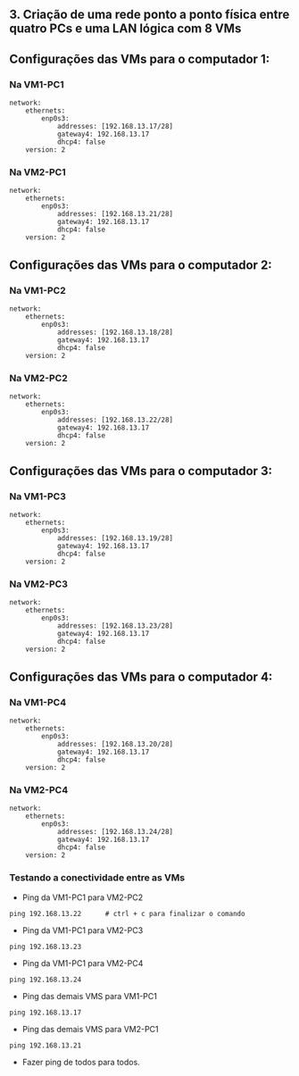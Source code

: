 ## 3. Criação de uma rede ponto a ponto física entre quatro PCs e uma LAN lógica com 8 VMs

## Configurações das VMs para o computador 1:

### Na VM1-PC1

```
network:
    ethernets:
        enp0s3:                              
            addresses: [192.168.13.17/28]    
            gateway4: 192.168.13.17          
            dhcp4: false                     
    version: 2
```

### Na VM2-PC1

```
network:
    ethernets:
        enp0s3:                              
            addresses: [192.168.13.21/28]    
            gateway4: 192.168.13.17          
            dhcp4: false                     
    version: 2
```

## Configurações das VMs para o computador 2:

### Na VM1-PC2

```
network:
    ethernets:
        enp0s3:                              
            addresses: [192.168.13.18/28]    
            gateway4: 192.168.13.17          
            dhcp4: false                     
    version: 2
```

### Na VM2-PC2

```
network:
    ethernets:
        enp0s3:                              
            addresses: [192.168.13.22/28]    
            gateway4: 192.168.13.17          
            dhcp4: false                     
    version: 2
```

## Configurações das VMs para o computador 3:

### Na VM1-PC3

```
network:
    ethernets:
        enp0s3:                              
            addresses: [192.168.13.19/28]    
            gateway4: 192.168.13.17          
            dhcp4: false                     
    version: 2
```

### Na VM2-PC3

```
network:
    ethernets:
        enp0s3:                              
            addresses: [192.168.13.23/28]    
            gateway4: 192.168.13.17          
            dhcp4: false                     
    version: 2
```

## Configurações das VMs para o computador 4:

### Na VM1-PC4

```
network:
    ethernets:
        enp0s3:                              
            addresses: [192.168.13.20/28]    
            gateway4: 192.168.13.17          
            dhcp4: false                     
    version: 2
```

### Na VM2-PC4

```
network:
    ethernets:
        enp0s3:                              
            addresses: [192.168.13.24/28]    
            gateway4: 192.168.13.17          
            dhcp4: false                     
    version: 2
```

### Testando a conectividade entre as VMs

   * Ping da VM1-PC1 para VM2-PC2

```shell
ping 192.168.13.22      # ctrl + c para finalizar o comando
```
   * Ping da VM1-PC1 para VM2-PC3

```shell
ping 192.168.13.23      
```

 * Ping da VM1-PC1 para VM2-PC4

```shell
ping 192.168.13.24     
```

* Ping das demais VMS para VM1-PC1

```shell
ping 192.168.13.17    
```

* Ping das demais VMS para VM2-PC1

```shell
ping 192.168.13.21    
```

* Fazer ping de todos para todos.
